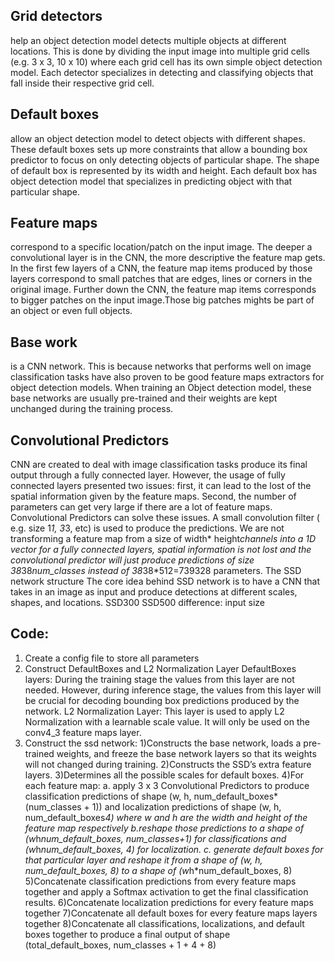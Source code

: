 ## Grid detectors
help an object detection model detects multiple objects at different locations. This is done by dividing the input image into multiple grid cells (e.g. 3 x 3, 10 x 10) where each grid cell has its own simple object detection model. Each detector specializes in detecting and classifying objects that fall inside their respective grid cell.
## Default boxes 
allow an object detection model to detect objects with different shapes. These default boxes sets up more constraints that allow a bounding box predictor to focus on only detecting objects of particular shape. The shape of default box is represented by its width and height. Each default box has object detection model that specializes in predicting object with that particular shape.
## Feature maps 
correspond to a specific location/patch on the input image. The deeper a convolutional layer is in the CNN, the more descriptive the feature map gets. In the first few layers of a CNN, the feature map items produced by those layers correspond to small patches that are edges, lines or corners in the original image. Further down the CNN, the feature map items corresponds to bigger patches on the input image.Those big patches mights be part of an object or even full objects.
## Base work 
is a CNN network. This is because networks that performs well on image classification tasks have also proven to be good feature maps extractors for object detection models. When training an Object detection model, these base networks are usually pre-trained and their weights are kept unchanged during the training process.
## Convolutional Predictors
CNN are created to deal with image classification tasks produce its final output through a fully connected layer. However, the usage of fully connected layers presented two issues: first, it can lead to the lost of the spatial information given by the feature maps. Second, the number of parameters can get very large if there are a lot of feature maps. Convolutional Predictors can solve these issues. A small convolution filter ( e.g. size 1*1, 3*3, etc) is used to produce the predictions. We are not transforming a feature map from a size of width* height*channels into a 1D vector for a fully connected layers, spatial information is not lost and the convolutional predictor will just produce predictions of size 38*38*num_classes instead of 38*38*512=739328 parameters.
The SSD network structure
The core idea behind SSD network is to have a CNN that takes in an image as input and produce detections at different scales, shapes, and locations.
SSD300 SSD500 difference: input size 
## Code:
1. Create a config file to store all parameters
2. Construct DefaultBoxes and L2 Normalization Layer
DefaultBoxes layers: During the training stage the values from this layer are not needed. However, during inference stage, the values from this layer will be crucial for decoding bounding box predictions produced by the network.
L2 Normalization Layer: This layer is used to apply L2 Normalization with a learnable scale value. It will only be used on the conv4_3 feature maps layer. 
3. Construct the ssd network:
  1)Constructs the base network, loads a pre-trained weights, and freeze the base network layers so that its weights will not changed during training.
  2)Constructs the SSD’s extra feature layers.
  3)Determines all the possible scales for default boxes.
  4)For each feature map: 
	a. apply 3 x 3 Convolutional Predictors to produce classification predictions of shape (w, h, num_default_boxes*(num_classes + 1)) and localization predictions of shape (w, h, num_default_boxes*4) where w and h are the width and height of the feature map respectively
  b.reshape those predictions to a shape of (w*h*num_default_boxes, num_classes+1) for classifications and (w*h*num_default_boxes, 4) for localization. 
  c. generate default boxes for that particular layer and reshape it from a shape of (w, h, num_default_boxes, 8) to a shape of (w*h*num_default_boxes, 8)
  5)Concatenate classification predictions from every feature maps together and apply a Softmax activation to get the final classification results.
  6)Concatenate localization predictions for every feature maps together
  7)Concatenate all default boxes for every feature maps layers together
  8)Concatenate all classifications, localizations, and default boxes together to produce a final output of shape (total_default_boxes, num_classes + 1 + 4 + 8)

